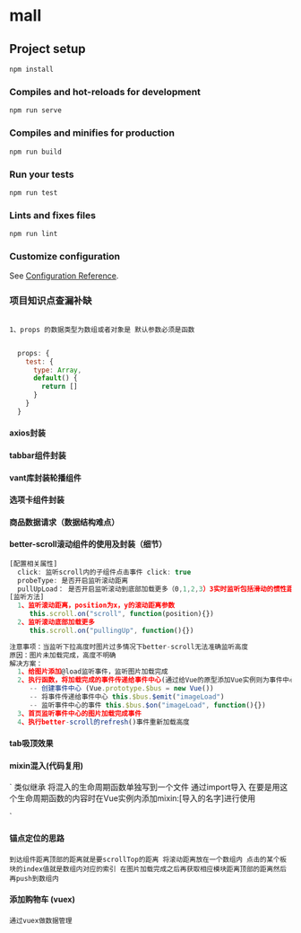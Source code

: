 # mall

## Project setup
```
npm install
```

### Compiles and hot-reloads for development
```
npm run serve
```

### Compiles and minifies for production
```
npm run build
```

### Run your tests
```
npm run test
```

### Lints and fixes files
```
npm run lint
```

### Customize configuration
See [Configuration Reference](https://cli.vuejs.org/config/).


### 项目知识点查漏补缺

```

1、props 的数据类型为数组或者对象是 默认参数必须是函数
```
```javascript

  props: {
    test: {
      type: Array,
      default() {
        return []
      }
    }
  }
```

#### axios封装

#### tabbar组件封装

#### vant库封装轮播组件

#### 选项卡组件封装

#### 商品数据请求（数据结构难点）

#### better-scroll滚动组件的使用及封装（细节）
```javascript
[配置相关属性]
  click: 监听scroll内的子组件点击事件 click: true
  probeType: 是否开启监听滚动距离
  pullUpLoad： 是否开启监听滚动到底部加载更多（0,1,2,3）3实时监听包括滑动的惯性距离 ，2手指在屏幕上的滑动的滚动距离不包括惯性距离
[监听方法]
  1、监听滚动距离，position为x，y的滚动距离参数
     this.scroll.on("scroll", function(position){})
  2、监听滚动底部加载更多
     this.scroll.on("pullingUp", function(){})
```
```javascript
注意事项：当监听下拉高度时图片过多情况下better-scroll无法准确监听高度
原因：图片未加载完成，高度不明确
解决方案：
  1、给图片添加@load监听事件，监听图片加载完成
  2、执行函数，将加载完成的事件传递给事件中心(通过给Vue的原型添加Vue实例则为事件中心)
     -- 创建事件中心 (Vue.prototype.$bus = new Vue())
     -- 将事件传递给事件中心 this.$bus.$emit("imageLoad")
     -- 监听事件中心的事件 this.$bus.$on("imageLoad", function(){})
  3、首页监听事件中心的图片加载完成事件
  4、执行better-scroll的refresh()事件重新加载高度
```

#### tab吸顶效果


#### mixin混入(代码复用)
`
类似继承 将混入的生命周期函数单独写到一个文件
通过import导入
在要是用这个生命周期函数的内容时在Vue实例内添加mixin:[导入的名字]进行使用

`

#### 锚点定位的思路
`
到达组件距离顶部的距离就是要scrollTop的距离
将滚动距离放在一个数组内
点击的某个板块的index值就是数组内对应的索引
在图片加载完成之后再获取相应模块距离顶部的距离然后再push到数组内
`

#### 添加购物车 (vuex)

`
通过vuex做数据管理
`